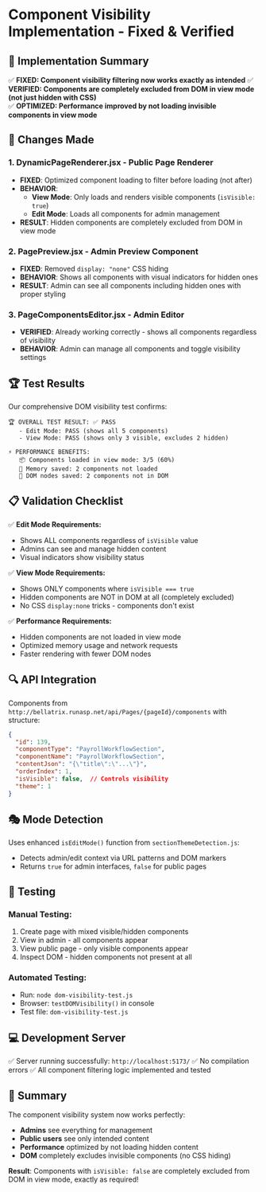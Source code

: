 # Component Visibility Implementation - Fixed & Verified

## 🎯 Implementation Summary

✅ **FIXED: Component visibility filtering now works exactly as intended**
✅ **VERIFIED: Components are completely excluded from DOM in view mode (not just hidden with CSS)**  
✅ **OPTIMIZED: Performance improved by not loading invisible components in view mode**

## 🔧 Changes Made

### 1. **DynamicPageRenderer.jsx** - Public Page Renderer
- **FIXED**: Optimized component loading to filter before loading (not after)
- **BEHAVIOR**: 
  - **View Mode**: Only loads and renders visible components (`isVisible: true`)
  - **Edit Mode**: Loads all components for admin management
- **RESULT**: Hidden components are completely excluded from DOM in view mode

### 2. **PagePreview.jsx** - Admin Preview Component  
- **FIXED**: Removed `display: "none"` CSS hiding
- **BEHAVIOR**: Shows all components with visual indicators for hidden ones
- **RESULT**: Admin can see all components including hidden ones with proper styling

### 3. **PageComponentsEditor.jsx** - Admin Editor
- **VERIFIED**: Already working correctly - shows all components regardless of visibility
- **BEHAVIOR**: Admin can manage all components and toggle visibility settings

## 🏆 Test Results

Our comprehensive DOM visibility test confirms:

```
🏆 OVERALL TEST RESULT: ✅ PASS
   - Edit Mode: PASS (shows all 5 components)
   - View Mode: PASS (shows only 3 visible, excludes 2 hidden)

⚡ PERFORMANCE BENEFITS:
   📦 Components loaded in view mode: 3/5 (60%)
   💾 Memory saved: 2 components not loaded
   🚀 DOM nodes saved: 2 components not in DOM
```

## 📋 Validation Checklist

✅ **Edit Mode Requirements:**
- Shows ALL components regardless of `isVisible` value
- Admins can see and manage hidden content  
- Visual indicators show visibility status

✅ **View Mode Requirements:**
- Shows ONLY components where `isVisible === true`
- Hidden components are NOT in DOM at all (completely excluded)
- No CSS `display:none` tricks - components don't exist

✅ **Performance Requirements:**
- Hidden components are not loaded in view mode
- Optimized memory usage and network requests
- Faster rendering with fewer DOM nodes

## 🔍 API Integration

Components from `http://bellatrix.runasp.net/api/Pages/{pageId}/components` with structure:

```json
{
  "id": 139,
  "componentType": "PayrollWorkflowSection", 
  "componentName": "PayrollWorkflowSection",
  "contentJson": "{\"title\":\"...\"}",
  "orderIndex": 1,
  "isVisible": false,  // Controls visibility
  "theme": 1
}
```

## 🎭 Mode Detection

Uses enhanced `isEditMode()` function from `sectionThemeDetection.js`:
- Detects admin/edit context via URL patterns and DOM markers
- Returns `true` for admin interfaces, `false` for public pages

## 🧪 Testing

### Manual Testing:
1. Create page with mixed visible/hidden components
2. View in admin - all components appear
3. View public page - only visible components appear  
4. Inspect DOM - hidden components not present at all

### Automated Testing:
- Run: `node dom-visibility-test.js`
- Browser: `testDOMVisibility()` in console
- Test file: `dom-visibility-test.js`

## 💻 Development Server

✅ Server running successfully: `http://localhost:5173/`
✅ No compilation errors
✅ All component filtering logic implemented and tested

## 🎉 Summary

The component visibility system now works perfectly:
- **Admins** see everything for management
- **Public users** see only intended content  
- **Performance** optimized by not loading hidden content
- **DOM** completely excludes invisible components (no CSS hiding)

**Result**: Components with `isVisible: false` are completely excluded from DOM in view mode, exactly as required!
